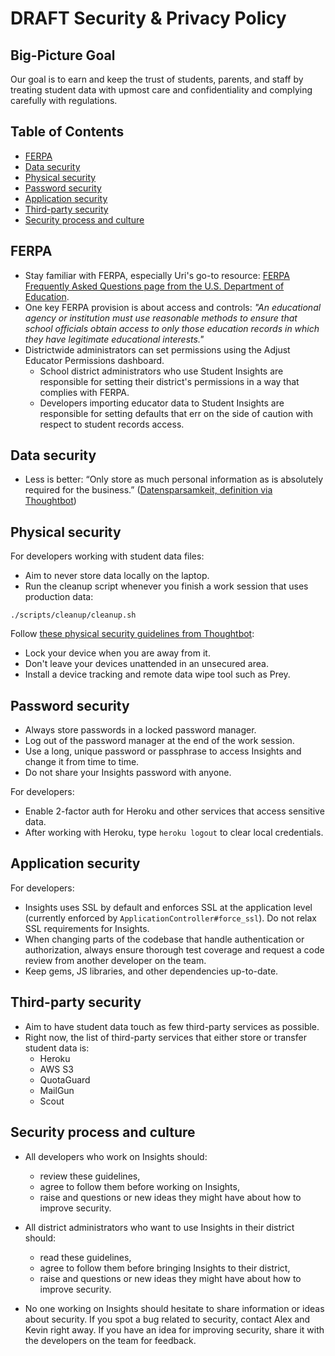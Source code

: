 # DRAFT Security & Privacy Policy

## Big-Picture Goal

Our goal is to earn and keep the trust of students, parents, and staff by treating student data with upmost care and confidentiality and complying carefully with regulations.

## Table of Contents

- [FERPA](#ferpa)
- [Data security](#data-security)
- [Physical security](#physical-security)
- [Password security](#password-security)
- [Application security](#application-security)
- [Third-party security](#third-party-security)
- [Security process and culture](#security-process-and-culture)

## FERPA

+ Stay familiar with FERPA, especially Uri's go-to resource: [FERPA Frequently Asked Questions page from the U.S. Department of Education](http://familypolicy.ed.gov/faq-page/13).
+ One key FERPA provision is about access and controls: *"An educational agency or institution must use reasonable methods to ensure that school officials obtain access to only those education records in which they have legitimate educational interests."*
+ Districtwide administrators can set permissions using the Adjust Educator Permissions dashboard.
  + School district administrators who use Student Insights are responsible for setting their district's permissions in a way that complies with FERPA.
  + Developers importing educator data to Student Insights are responsible for setting defaults that err on the side of caution with respect to student records access.

## Data security

+ Less is better: “Only store as much personal information as is absolutely required for the business.” ([Datensparsamkeit, definition via Thoughtbot](https://www.thoughtworks.com/radar/techniques/datensparsamkeit))

## Physical security

For developers working with student data files:

+ Aim to never store data locally on the laptop.
+ Run the cleanup script whenever you finish a work session that uses production data:

```
./scripts/cleanup/cleanup.sh
```

Follow [these physical security guidelines from Thoughtbot](https://github.com/thoughtbot/guides/tree/master/security#physical-security):

+ Lock your device when you are away from it.
+ Don't leave your devices unattended in an unsecured area.
+ Install a device tracking and remote data wipe tool such as Prey.

## Password security

+ Always store passwords in a locked password manager.
+ Log out of the password manager at the end of the work session.
+ Use a long, unique password or passphrase to access Insights and change it from time to time.
+ Do not share your Insights password with anyone.

For developers:

+ Enable 2-factor auth for Heroku and other services that access sensitive data.
+ After working with Heroku, type `heroku logout` to clear local credentials.

## Application security

For developers:

+ Insights uses SSL by default and enforces SSL at the application level (currently enforced by `ApplicationController#force_ssl`). Do not relax SSL requirements for Insights.
+ When changing parts of the codebase that handle authentication or authorization, always ensure thorough test coverage and request a code review from another developer on the team.
+ Keep gems, JS libraries, and other dependencies up-to-date.

## Third-party security

+ Aim to have student data touch as few third-party services as possible.
+ Right now, the list of third-party services that either store or transfer student data is:
  + Heroku
  + AWS S3
  + QuotaGuard
  + MailGun
  + Scout

## Security process and culture

+ All developers who work on Insights should:
  + review these guidelines,
  + agree to follow them before working on Insights,
  + raise and questions or new ideas they might have about how to improve security.

+ All district administrators who want to use Insights in their district should:
  + read these guidelines,
  + agree to follow them before bringing Insights to their district,
  + raise and questions or new ideas they might have about how to improve security.

+ No one working on Insights should hesitate to share information or ideas about security. If you spot a bug related to security, contact Alex and Kevin right away.
If you have an idea for improving security, share it with the developers on the team for feedback.
